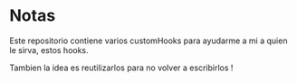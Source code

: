 # Notas

Este repositorio contiene varios customHooks para ayudarme a mi a quien le sirva, estos hooks.

Tambien la idea es reutilizarlos para no volver a escribirlos ! 